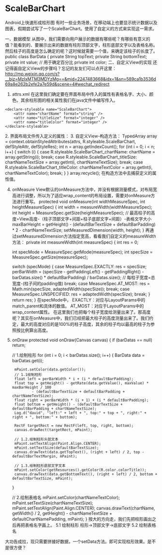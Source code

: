 # ScaleBarChart
Android上快速形成柱形图
有时一些业务场景，在移动端上也要显示统计数据以及图表，假期尝试写了一个ScaleBarChart。使用了自定义的方式来实现这一需求。

一、数据模型
从图中，我们需要向用户展示的数据有哪些呢？有哪些有意义的值？能看到的、要展示出来的数据有柱形顶部文字，柱形底部文字以及表格名称。然后柱子的高度是怎么确定的呢？这时候就需要一个值，来确定该柱子的长度了。
public class BarData {
    private String topText;
    private String bottomText;
    private int value;  // 用于确定百分比
    private int color;
二、自定义View的实现
还记得画自定义View的步骤吗？忘记的友友们可以点开这里：http://mp.weixin.qq.com/s?__biz=MzIxMTM3MDYzMg==&mid=2247483668&idx=1&sn=589ca1b3536d69a8e262b2efe2a7e59d&scene=4#wechat_redirect
1. attrs.xml
在这里我们确定要在界面布局中传入的属性有表格名字、大小、颜色。其余柱形图的相关属性我们在java文件中编写传入。
<resources>

    <declare-styleable name="ScaleBarChart">
        <attr name="chartName" format="string" />
        <attr name="titleSize" format="integer" />
        <attr name="titleColor" format="integer" />
    </declare-styleable>
</resources>
2. 界面布局文件传入定义的属性：
<com.example.chenxinyi2.scalebarchart.ScaleBarChart.ScaleBarChart
android:id="@+id/scaleBarChart"
android:layout_width="wrap_content"
android:layout_height="250dp"
android:layout_centerHorizontal="true"
bar:chartName="2015中国部分省份人口统计"
bar:titleSize="18"
bar:titleColor="@color/colorTitle"
/>
3. 自定义View-构造方法：
TypedArray array = context.obtainStyledAttributes(attrs, R.styleable.ScaleBarChart, defStyleAttr, defStyleRes);
int n = array.getIndexCount();
for (int i = 0; i < n; i++) {
switch (i) {
case R.styleable.ScaleBarChart_chartName:
chartName = array.getString(i);
            break;
        case R.styleable.ScaleBarChart_titleSize:
chartNameTextSize = array.getInt(i, chartNameTextSize);
            break;
        case R.styleable.ScaleBarChart_titleColor:
chartNameTextColor = array.getInt(i, chartNameTextColor);
            break;
}
}
array.recycle();
在构造方法中去捕获定义的属性值。

4. onMeasure
View默认的onMeasure方法中，并没有根据测量模式，对布局宽高进行调整，所以为了适应wrap_content的布局设置，需要对onMeasure方法进行重写。
protected void onMeasure(int widthMeasureSpec, int heightMeasureSpec) {
    int width = measureWidth(widthMeasureSpec);
    int height = MeasureSpec.getSize(heightMeasureSpec);
    // 最高柱子的高度=View高度-（柱子顶部文字+间距+柱子底部文字+间距）-表格文字大小
    maxBarHeight = getHeight() - (defaultBarTextSize + defaultBarPadding) * 2  - chartNameTextSize;
    setMeasuredDimension(width, height);
}
再通过setMeasuredDimension方法指定宽高，看看我们自定义的measureWidth方法：
private int measureWidth(int measureSpec) {
    int res = 0;

    int specMode = MeasureSpec.getMode(measureSpec);
    int specSize = MeasureSpec.getSize(measureSpec);

    switch (specMode) {
        case MeasureSpec.EXACTLY:
            res = specSize;
            perBarWidth = (specSize - getPaddingLeft() - getPaddingRight() - barDatas.size() * defaultBarPadding)
                    / barDatas.size(); // 每柱子宽度=总宽度-(柱子间的padding值)
            break;
        case MeasureSpec.AT_MOST:
            res = Math.min(specSize, adaptedWidth(specSize));
            break;
        case MeasureSpec.UNSPECIFIED:
            res = adaptedWidth(specSize);
            break;
    }
    return res;
}
在specMode中，
EXACTLY：对应与LayoutParams中的match_parent和具体的数值。
AT_MOST：对应于LayoutParams中的wrap_content属性。
在这里我们也把每个柱子宽度给测量出来了。那高度呢？其实在onMeasure中，我们已经把最大柱子的高度测量出来了。我们约定，最大的高度对应的是100%的柱子高度，其余的柱子均以最高的柱子为参照按比例算出高度。

5. onDraw
protected void onDraw(Canvas canvas) {
    if (barDatas == null)
        return;

    // 1.绘制柱形
    for (int i = 0; i < barDatas.size(); i++) {
        BarData data = barDatas.get(i);

        mPaint.setColor(data.getColor());
        // 1.1绘制柱形
        float left = perBarWidth * i + (i * defaultBarPadding);
        float top = getHeight() - getRate(data.getValue(), maxValue) * maxBarHeight / 100
                - (defaultBarTextSize + defaultBarPadding + chartNameTextSize);
        float right = perBarWidth * (i + 1) + (i * defaultBarPadding);
        float bottom = getHeight() - (defaultBarTextSize + defaultBarPadding + chartNameTextSize);
        Log.d("david", "left:" + left + ", top:" + top + ", right:" + right + ", bottom:" + bottom);

        RectF targetRect = new RectF(left, top, right, bottom);
        canvas.drawRect(targetRect, mPaint);

        // 1.2.绘制柱形头部文本
        mPaint.setTextAlign(Paint.Align.CENTER);
        mPaint.setTextSize(defaultBarTextSize);
        canvas.drawText(data.getTopText(), (right + left) / 2, top - defaultBarTextMargin, mPaint);

        // 1.3.绘制柱形底部文字文本
        mPaint.setColor(getResources().getColor(R.color.colorTitle));
        canvas.drawText(data.getBottomText(), (right + left) / 2, bottom + defaultBarTextSize, mPaint);
    }

    // 2.绘制表格名
    mPaint.setColor(chartNameTextColor);
    mPaint.setTextSize(chartNameTextSize);
    mPaint.setTextAlign(Paint.Align.CENTER);
    canvas.drawText(chartName, getWidth() / 2, getHeight() - chartNameTextSize + defaultChartNamePadding, mPaint);
}
按大的方向走，我们先把柱形画出之后再把表格名字画上。
5.1 绘制柱形
    柱形->顶部文字->底部文字
5.2 绘制表格名

大功告成拉，现只需要拼接好数据，一个setData方法。即可实现柱形效果。是不是很方便？





